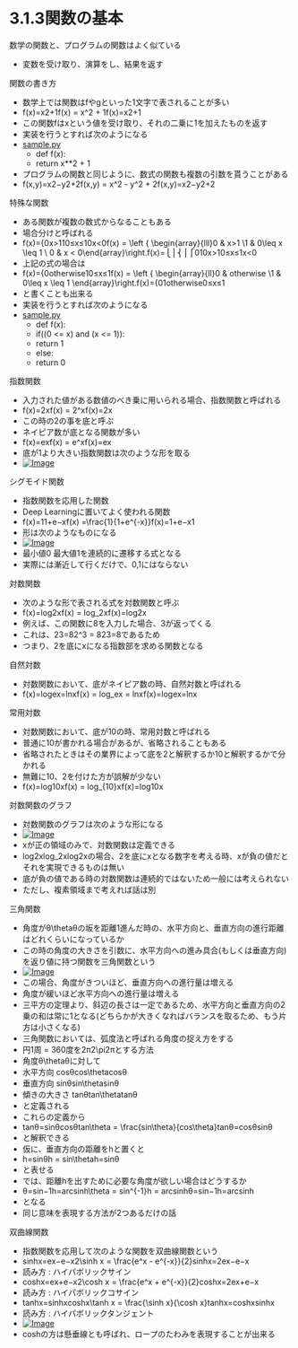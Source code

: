 # 3.1.3関数の基本

数学の関数と、プログラムの関数はよく似ている<br>
* 変数を受け取り、演算をし、結果を返す

関数の書き方<br>
* 数学上では関数はfやgといった1文字で表されることが多い
* f(x)=x2+1f(x) = x^2 + 1f(x)=x2+1
* この関数fはxという値を受け取り、それの二乗に1を加えたものを返す
* 実装を行うとすれば次のようになる
* [sample.py](https://scrapbox.io/api/code/InoueStudying/3.1.3%E9%96%A2%E6%95%B0%E3%81%AE%E5%9F%BA%E6%9C%AC/sample.py)
    * def f(x):
    * return x**2 + 1
* プログラムの関数と同じように、数式の関数も複数の引数を貰うことがある
* f(x,y)=x2−y2+2f(x,y) = x^2 - y^2 + 2f(x,y)=x2−y2+2

特殊な関数<br>
* ある関数が複数の数式からなることもある
* 場合分けと呼ばれる
* f(x)={0x>110≤x≤10x<0f(x) = \left \{ \begin{array}{lll}0 & x>1 \\1 & 0\leq x \leq 1 \\ 0 & x < 0\end{array}\right.f(x)=⎩⎪⎨⎪⎧​010​x>10≤x≤1x<0​
* 上記の式の場合は
* f(x)={0otherwise10≤x≤1f(x) = \left \{ \begin{array}{ll}0 & otherwise \\1 & 0\leq x \leq 1 \end{array}\right.f(x)={01​otherwise0≤x≤1​
* と書くことも出来る
* 実装を行うとすれば次のようになる
* [sample.py](https://scrapbox.io/api/code/InoueStudying/3.1.3%E9%96%A2%E6%95%B0%E3%81%AE%E5%9F%BA%E6%9C%AC/sample.py)
    * def f(x):
    * if((0 <= x) and (x <= 1)):
    * return 1
    * else:
    * return 0

指数関数<br>
* 入力された値がある数値のべき乗に用いられる場合、指数関数と呼ばれる
* f(x)=2xf(x) = 2^xf(x)=2x
* この時の2の事を底と呼ぶ
* ネイピア数が底となる関数が多い
* f(x)=exf(x) = e^xf(x)=ex
* 底が1より大きい指数関数は次のような形を取る
* [![Image](https://gyazo.com/365847d2573e0834891d196c42fe869f/thumb/1000)](https://gyazo.com/365847d2573e0834891d196c42fe869f)

シグモイド関数<br>
* 指数関数を応用した関数
* Deep Learningに置いてよく使われる関数
* f(x)=11+e−xf(x) =\frac{1}{1+e^{-x}}f(x)=1+e−x1​
* 形は次のようなものになる
* [![Image](https://gyazo.com/381895ddec2d705d13b5926de8a9c463/thumb/1000)](https://gyazo.com/381895ddec2d705d13b5926de8a9c463)
* 最小値0 最大値1を連続的に遷移する式となる
* 実際には漸近して行くだけで、0,1にはならない

対数関数<br>
* 次のような形で表される式を対数関数と呼ぶ
* f(x)=log2xf(x) = log_2xf(x)=log2​x
* 例えば、この関数に8を入力した場合、3が返ってくる
* これは、23=82^3 = 823=8であるため
* つまり、2を底にxになる指数部を求める関数となる

自然対数<br>
* 対数関数において、底がネイピア数の時、自然対数と呼ばれる
* f(x)=logex=lnxf(x) = log_ex = lnxf(x)=loge​x=lnx

常用対数<br>
* 対数関数において、底が10の時、常用対数と呼ばれる
* 普通に10が書かれる場合があるが、省略されることもある
* 省略されたときはその業界によって底を2と解釈するか10と解釈するかで分かれる
* 無難に10、2を付けた方が誤解が少ない
* f(x)=log10xf(x) = log_{10}xf(x)=log10​x

対数関数のグラフ<br>
* 対数関数のグラフは次のような形になる
* [![Image](https://gyazo.com/af78d55e0392eed8066bac857ba476bd/thumb/1000)](https://gyazo.com/af78d55e0392eed8066bac857ba476bd)
* xが正の領域のみで、対数関数は定義できる
* log2xlog_2xlog2​xの場合、2を底にxとなる数字を考える時、xが負の値だとそれを実現できるものは無い
* 底が負の値である時の対数関数は連続的ではないため一般には考えられない
* ただし、複素領域まで考えれば話は別

三角関数<br>
* 角度がθ\thetaθの坂を距離1進んだ時の、水平方向と、垂直方向の進行距離はどれくらいになっているか
* この時の角度の大きさを引数に、水平方向への進み具合(もしくは垂直方向)を返り値に持つ関数を三角関数という
* [![Image](https://gyazo.com/ea0b54558264b40a2dc5a5d6b2c951f4/thumb/1000)](https://gyazo.com/ea0b54558264b40a2dc5a5d6b2c951f4)
* この場合、角度がきついほど、垂直方向への進行量は増える
* 角度が緩いほど水平方向への進行量は増える
* 三平方の定理より、斜辺の長さは一定であるため、水平方向と垂直方向の2乗の和は常に1となる(どちらかが大きくなればバランスを取るため、もう片方は小さくなる)
* 三角関数においては、弧度法と呼ばれる角度の捉え方をする
* 円1周 = 360度を2π2\pi2πとする方法
* 角度θ\thetaθに対して
* 水平方向 cosθcos\thetacosθ
* 垂直方向 sinθsin\thetasinθ
* 傾きの大きさ tanθtan\thetatanθ
* と定義される
* これらの定義から
* tanθ=sinθcosθtan\theta = \frac{sin\theta}{cos\theta}tanθ=cosθsinθ​
* と解釈できる
* 仮に、垂直方向の距離をhと置くと
* h=sinθh = sin\thetah=sinθ
* と表せる
* では、距離hを出すために必要な角度が欲しい場合はどうするか
* θ=sin−1h=arcsinh\theta = sin^{-1}h = arcsinhθ=sin−1h=arcsinh
* となる
* 同じ意味を表現する方法が2つあるだけの話

双曲線関数<br>
* 指数関数を応用して次のような関数を双曲線関数という
* sinh⁡x=ex−e−x2\sinh x = \frac{e^x - e^{-x}}{2}sinhx=2ex−e−x​
* 読み方 : ハイパボリックサイン
* cosh⁡x=ex+e−x2\cosh x = \frac{e^x + e^{-x}}{2}coshx=2ex+e−x​
* 読み方 : ハイパボリックコサイン
* tanh⁡x=sinh⁡xcosh⁡x\tanh x = \frac{\sinh x}{\cosh x}tanhx=coshxsinhx​
* 読み方 : ハイパボリックタンジェント
* [![Image](https://gyazo.com/315b19b34c8f8c16d79264c841cc85c3/thumb/1000)](https://gyazo.com/315b19b34c8f8c16d79264c841cc85c3)
* coshの方は懸垂線とも呼ばれ、ロープのたわみを表現することが出来る

